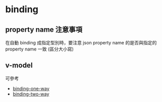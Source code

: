 # binding

## property name 注意事項

在自動 binding 成指定型別時，要注意 json property name 的是否與指定的 property name 一致 (區分大小寫)

## v-model

可參考

- [binding-one-way](../2/binding-one-way.md)
- [binding-two-way](../2/binding-two-way.md)
